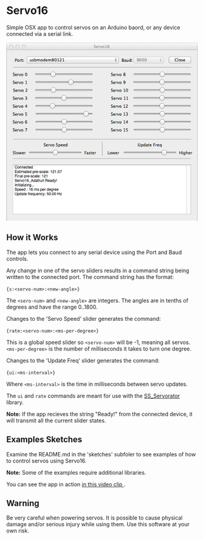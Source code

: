 Servo16
=======

Simple OSX app to control servos on an Arduino baord, or any device connected via a serial link.

![image](screenshot.png)


How it Works
------------

The app lets you connect to any serial device using the Port and Baud controls. 

Any change in one of the servo sliders results in a command string being written to the connected port. The command string has the format:

`{s:<servo-num>:<new-angle>}`

The `<sero-num>` and `<new-angle>` are integers. The angles are in tenths of degrees and have the range 0..1800.

Changes to the 'Servo Speed' slider generates the command:

`{rate:<servo-num>:<ms-per-degree>}`

This is a global speed slider so `<servo-num>` will be -1, meaning all servos. `<ms-per-degree>` is the number of milliseconds it takes to turn one degree.

Changes to the 'Update Freq' slider generates the command:

`{ui:<ms-interval>}`

Where `<ms-interval>` is the time in milliseconds between servo updates.

The `ui` and `rate` commands are meant for use with the [SS_Servorator](https://github.com/solderspot/SS_Servorator) library.

**Note:** If the app recieves the string "Ready!" from the connected device, it will transmit all the current slider states.

Examples Sketches
-----------------

Examine the README.md in the 'sketches' subfoler to see examples of how to control servos using Servo16.

**Note:** Some of the examples require additional libraries.

You can see the app in action [in this video clip
](http://youtu.be/Ep0Tf669s-o).

Warning
-------

Be very careful when powering servos. It is possible to cause physical damage and/or serious injury while using them. Use this software at your own risk.

